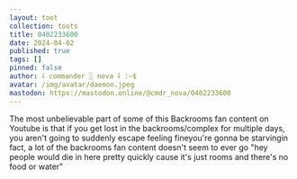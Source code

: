 ```yaml
---
layout: toot
collection: toots
title: 0402233600
date: 2024-04-02
published: true
tags: []
pinned: false
author: ⸸ commander ░ nova ⸸ :~$
avatar: /img/avatar/daemon.jpeg
mastodon: https://mastodon.online/@cmdr_nova/0402233600
---
```


The most unbelievable part of some of this Backrooms fan content on Youtube is that if you get lost in the backrooms/complex for multiple days, you aren't going to suddenly escape feeling fineyou're gonna be starvingin fact, a lot of the backrooms fan content doesn't seem to ever go "hey people would die in here pretty quickly cause it's just rooms and there's no food or water"
